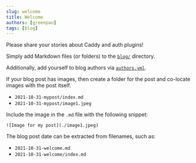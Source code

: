 ```yaml
---
slug: welcome
title: Welcome
authors: [greenpau]
tags: [blog]
---
```


Please share your stories about Caddy and auth plugins!

Simply add Markdown files (or folders) to the
[`blog/`](https://github.com/authp/authp.github.io/new/main/blog/)
directory.

Additionally, add yourself to blog authors via
[`authors.yml`](https://github.com/authp/authp.github.io/edit/main/blog/authors.yml).

If your blog post has images, then create a folder for the post
and co-locate images with the post itself.

- `2021-10-31-mypost/index.md`
- `2021-10-31-mypost/image1.jpeg`

Include the image in the `.md` file with the following snippet:

```
![Image for my post](./image1.jpeg)
```

The blog post date can be extracted from filenames, such as:

- `2021-10-31-welcome.md`
- `2021-10-31-welcome/index.md`
